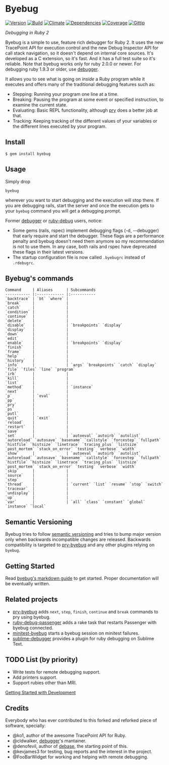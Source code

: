 # Byebug
[![Version][VersionBadge]][VersionURL]
[![Build][TravisBadge]][TravisURL]
[![Climate][CodeClimateBadge]][CodeClimateURL]
[![Dependencies][GemnasiumBadge]][GemnasiumURL]
[![Coverage][CoverageBadge]][CoverageURL]
[![Gittip][GittipBadge]][GittipURL]

_Debugging in Ruby 2_

Byebug is a simple to use, feature rich debugger for Ruby 2. It uses the new
TracePoint API for execution control and the new Debug Inspector API for call
stack navigation, so it doesn't depend on internal core sources. It's developed
as a C extension, so it's fast. And it has a full test suite so it's reliable.
Note that byebug works only for ruby 2.0.0 or newer. For debugging ruby 1.9.3 or
older, use [debugger](https://github.com/cldwalker/debugger).

It allows you to see what is going on _inside_ a Ruby program while it executes
and offers many of the traditional debugging features such as:

* Stepping: Running your program one line at a time.
* Breaking: Pausing the program at some event or specified instruction, to
examine the current state.
* Evaluating: Basic REPL functionality, although [pry][] does a better job at
that.
* Tracking: Keeping tracking of the different values of your variables or the
different lines executed by your program.


## Install

    $ gem install byebug


## Usage

Simply drop

    byebug

wherever you want to start debugging and the execution will stop there. If you
are debugging rails, start the server and once the execution gets to your
`byebug` command you will get a debugging prompt.

Former [debugger](https://github.com/cldwalker/debugger) or
[ruby-debug](https://github.com/mark-moseley/ruby-debug) users, notice:

* Some gems (rails, rspec) implement debugging flags (-d, --debugger) that early
require and start the debugger. These flags are a performance penalty and byebug
doesn't need them anymore so my recommendation is not to use them. In any case,
both rails and rspec have deprecated these flags in their latest versions.  
* The startup configuration file is now called `.byebugrc` instead of
`.rdebugrc`.


## Byebug's commands

    Command     | Aliases      | Subcommands
    ----------- |:------------ |:-----------
    `backtrace` | `bt` `where` |
    `break`     |              |
    `catch`     |              |
    `condition` |              |
    `continue`  |              |
    `delete`    |              |
    `disable`   |              | `breakpoints` `display`
    `display`   |              |
    `down`      |              |
    `edit`      |              |
    `enable`    |              | `breakpoints` `display`
    `finish`    |              |
    `frame`     |              |
    `help`      |              |
    `history`   |              |
    `info`      |              | `args` `breakpoints` `catch` `display` `file` `files` `line` `program`
    `irb`       |              |
    `kill`      |              |
    `list`      |              |
    `method`    |              | `instance`
    `next`      |              |
    `p`         | `eval`       |
    `pp`        |              |
    `pry`       |              |
    `ps`        |              |
    `putl`      |              |
    `quit`      | `exit`       |
    `reload`    |              |
    `restart`   |              |
    `save`      |              |
    `set`       |              | `autoeval` `autoirb` `autolist` `autoreload` `autosave` `basename` `callstyle` `forcestep` `fullpath` `histfile` `histsize` `linetrace` `tracing_plus` `listsize` `post_mortem` `stack_on_error` `testing` `verbose` `width`
    `show`      |              | `autoeval` `autoirb` `autolist` `autoreload` `autosave` `basename` `callstyle` `forcestep` `fullpath` `histfile` `histsize` `linetrace` `tracing_plus` `listsize` `post_mortem` `stack_on_error` `testing` `verbose` `width`
    `skip`      |              |
    `source`    |              |
    `step`      |              |
    `thread`    |              | `current` `list` `resume` `stop` `switch`
    `tracevar`  |              |
    `undisplay` |              |
    `up`        |              |
    `var`       |              | `all` `class` `constant` `global` `instance` `local`


## Semantic Versioning

Byebug tries to follow [semantic versioning](http://semver.org) and tries to
bump major version only when backwards incompatible changes are released.
Backwards compatibility is targeted to
[pry-byebug](https://github.com/deivid-rodriguez/pry-byebug) and any other
plugins relying on `byebug`.


## Getting Started

Read [byebug's markdown
guide](https://github.com/deivid-rodriguez/byebug/blob/master/GUIDE.md) to get
started. Proper documentation will be eventually written.


## Related projects

* [pry-byebug](https://github.com/deivid-rodriguez/pry-byebug) adds `next`,
`step`, `finish`, `continue` and `break` commands to pry using byebug.
* [ruby-debug-passenger](https://github.com/davejamesmiller/ruby-debug-passenger)
adds a rake task that restarts Passenger with byebug connected.
* [minitest-byebug](https://github.com/kaspth/minitest-byebug) starts a byebug
session on minitest failures.
* [sublime-debugger](https://github.com/shuky19/sublime_debugger) provides a plugin
for ruby debugging on Sublime Text.


## TODO List (by priority)

* Write tests for remote debugging support.
* Add printers support.
* Support rubies other than MRI.

[Getting Started with Development](CONTRIBUTING.md)

## Credits

Everybody who has ever contributed to this forked and reforked piece of
software, specially:

* @ko1, author of the awesome TracePoint API for Ruby.
* @cldwalker, [debugger](https://github.com/cldwalker/debugger)'s mantainer.
* @denofevil, author of [debase](https://github.com/denofevil/debase), the
starting point of this.
* @kevjames3 for testing, bug reports and the interest in the project.
* @FooBarWidget for working and helping with remote debugging.

[VersionBadge]: https://badge.fury.io/rb/byebug.svg
[VersionURL]: http://badge.fury.io/rb/byebug
[TravisBadge]: https://travis-ci.org/deivid-rodriguez/byebug.svg
[TravisURL]: http://travis-ci.org/deivid-rodriguez/byebug
[CodeClimateBadge]: https://img.shields.io/codeclimate/github/deivid-rodriguez/byebug.svg
[CodeClimateURL]: https://codeclimate.com/github/deivid-rodriguez/byebug
[GemnasiumBadge]: https://gemnasium.com/deivid-rodriguez/byebug.svg
[GemnasiumURL]: https://gemnasium.com/deivid-rodriguez/byebug
[CoverageBadge]: https://codeclimate.com/github/deivid-rodriguez/byebug/badges/coverage.svg
[CoverageURL]: https://codeclimate.com/github/deivid-rodriguez/byebug
[GittipBadge]: http://img.shields.io/gittip/deivid-rodriguez.svg
[GittipURL]: https://www.gittip.com/deivid-rodriguez

[pry]: https://github.com/pry/pry
